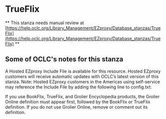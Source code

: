 # TrueFlix
** This stanza needs manual review at [https://help.oclc.org/Library_Management/EZproxy/Database_stanzas/TrueFlix](https://help.oclc.org/Library_Management/EZproxy/Database_stanzas/TrueFlix) **

## Some of OCLC's notes for this stanza

A Hosted EZproxy Include File is available for this resource. Hosted EZproxy customers will receive automatic updates with OCLC&rsquo;s latest version of this stanza. Note: Hosted EZproxy customers in the Americas using self-service may reference the Include File by adding the following line to config.txt:

If you use BookFlix, TrueFlix, and Grolier Encyclopedia products, the Grolier Online definition must appear first, followed by the BookFlix or TrueFlix definition. If you do not use Grolier Online, remove or comment out its definition.

&nbsp;
